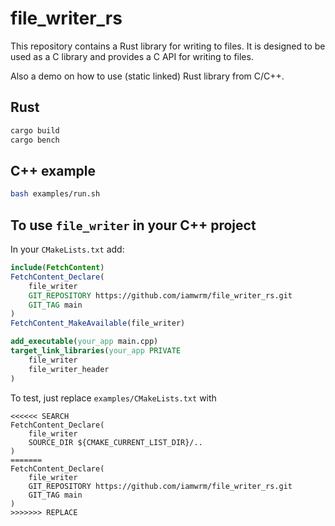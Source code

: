 # file_writer_rs

This repository contains a Rust library for writing to files. It is designed to be used as a C library and provides a C API for writing to files.

Also a demo on how to use (static linked) Rust library from C/C++.

## Rust

```bash
cargo build
cargo bench
```

## C++ example

```bash
bash examples/run.sh
```


## To use `file_writer` in your C++ project

In your `CMakeLists.txt` add:

```cmake
include(FetchContent)
FetchContent_Declare(
    file_writer
    GIT_REPOSITORY https://github.com/iamwrm/file_writer_rs.git
    GIT_TAG main
)
FetchContent_MakeAvailable(file_writer)

add_executable(your_app main.cpp)
target_link_libraries(your_app PRIVATE 
    file_writer 
    file_writer_header
)
```

To test, just replace `examples/CMakeLists.txt` with 

```
<<<<<< SEARCH
FetchContent_Declare(
    file_writer
    SOURCE_DIR ${CMAKE_CURRENT_LIST_DIR}/..
)
=======
FetchContent_Declare(
    file_writer
    GIT_REPOSITORY https://github.com/iamwrm/file_writer_rs.git
    GIT_TAG main
)
>>>>>>> REPLACE
```

